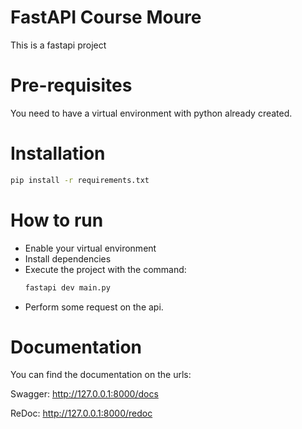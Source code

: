 # FastAPI Course Moure
This is a fastapi project

# Pre-requisites
You need to have a virtual environment with python already created.


# Installation

```sh
pip install -r requirements.txt
```

# How to run
- Enable your virtual environment
- Install dependencies
- Execute the project with the command:
    ```sh
    fastapi dev main.py
    ```
- Perform some request on the api.

# Documentation
You can find the documentation on the urls:

Swagger:
http://127.0.0.1:8000/docs

ReDoc:
http://127.0.0.1:8000/redoc